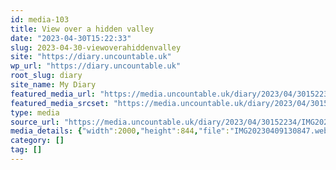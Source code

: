 ```yaml
---
id: media-103
title: View over a hidden valley
date: "2023-04-30T15:22:33"
slug: 2023-04-30-viewoverahiddenvalley
site: "https://diary.uncountable.uk"
wp_url: "https://diary.uncountable.uk"
root_slug: diary
site_name: My Diary
featured_media_url: "https://media.uncountable.uk/diary/2023/04/30152234/IMG20230409130847.webp"
featured_media_srcset: "https://media.uncountable.uk/diary/2023/04/30152234/IMG20230409130847-300x127.webp 300w, https://media.uncountable.uk/diary/2023/04/30152234/IMG20230409130847-1024x432.webp 1024w, https://media.uncountable.uk/diary/2023/04/30152234/IMG20230409130847-150x150.webp 150w, https://media.uncountable.uk/diary/2023/04/30152234/IMG20230409130847-1920x810.webp 1920w, https://media.uncountable.uk/diary/2023/04/30152234/IMG20230409130847.webp 2000w"
type: media
source_url: "https://media.uncountable.uk/diary/2023/04/30152234/IMG20230409130847.webp"
media_details: {"width":2000,"height":844,"file":"IMG20230409130847.webp","filesize":296090,"sizes":{"medium":{"file":"IMG20230409130847-300x127.webp","width":300,"height":127,"filesize":7398,"mime_type":"image/webp","source_url":"https://media.uncountable.uk/diary/2023/04/30152234/IMG20230409130847-300x127.webp"},"large":{"file":"IMG20230409130847-1024x432.webp","width":1024,"height":432,"filesize":80590,"mime_type":"image/webp","source_url":"https://media.uncountable.uk/diary/2023/04/30152234/IMG20230409130847-1024x432.webp"},"thumbnail":{"file":"IMG20230409130847-150x150.webp","width":150,"height":150,"filesize":4540,"mime_type":"image/webp","source_url":"https://media.uncountable.uk/diary/2023/04/30152234/IMG20230409130847-150x150.webp"},"xxl":{"file":"IMG20230409130847-1920x810.webp","width":1920,"height":810,"filesize":274964,"mime_type":"image/webp","source_url":"https://media.uncountable.uk/diary/2023/04/30152234/IMG20230409130847-1920x810.webp"},"full":{"file":"IMG20230409130847.webp","width":2000,"height":844,"mime_type":"image/webp","source_url":"https://media.uncountable.uk/diary/2023/04/30152234/IMG20230409130847.webp"}},"image_meta":{"aperture":"0","credit":"","camera":"","caption":"","created_timestamp":"0","copyright":"","focal_length":"0","iso":"0","shutter_speed":"0","title":"","orientation":"0","keywords":[]}}
category: []
tag: []
---
```



